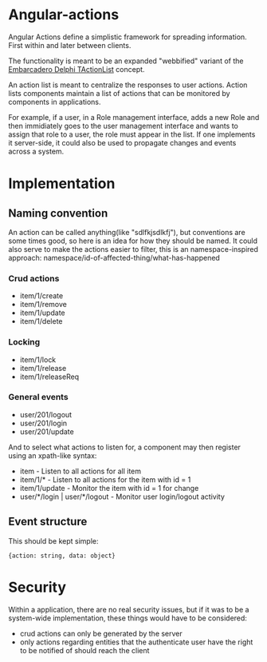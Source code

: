 # Angular-actions
Angular Actions define a simplistic framework for spreading information. First within and later between clients.

The functionality is meant to be an expanded "webbified" variant of the [Embarcadero Delphi TActionList](http://docwiki.embarcadero.com/Libraries/XE7/en/FMX.ActnList.TActionList) concept.

An action list is meant to centralize the responses to user actions. 
Action lists components maintain a list of actions that can be monitored by components in applications. 

For example, if a user, in a Role management interface, adds a new Role and then immidiately goes to the user management interface and wants to assign that role to a user, the role must appear in the list. 
If one implements it server-side, it could also be used to propagate changes and events across a system.

# Implementation

## Naming convention

An action can be called anything(like "sdlfkjsdlkfj"), but conventions are some times good, so here is an idea for how they should be named.
It could also serve to make the actions easier to filter, this is an namespace-inspired approach:
namespace/id-of-affected-thing/what-has-happened

### Crud actions


* item/1/create	
* item/1/remove	
* item/1/update	
* item/1/delete	

### Locking

* item/1/lock	
* item/1/release	
* item/1/releaseReq

### General events

* user/201/logout
* user/201/login
* user/201/update

And to select what actions to listen for, a component may then register using an xpath-like syntax:

* item	- Listen to all actions for all item
* item/1/* -	Listen to all actions for the item with id = 1
* item/1/update	 - Monitor the item with id = 1 for change
* user/\*/login | user/\*/logout - Monitor user login/logout activity

## Event structure
This should be kept simple:

    {action: string, data: object}

# Security
Within a application, there are no real security issues, but if it was to be a system-wide implementation, these things would have to be considered:
* crud actions can only be generated by the server
* only actions regarding entities that the authenticate user have the right to be notified of should reach the client
